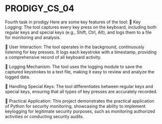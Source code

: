 # PRODIGY_CS_04
Fourth task in prodigy
Here are some key features of the tool:
🔹 Key Logging: The tool captures every key press on the keyboard, including both regular keys and special keys (e.g., Shift, Ctrl, Alt), and logs them to a file for monitoring and analysis.

🔹 User Interaction: The tool operates in the background, continuously listening for key presses. It logs each keystroke with a timestamp, providing a comprehensive record of all keyboard activity.

🔹 Logging Mechanism: The tool uses the logging module to save the captured keystrokes to a text file, making it easy to review and analyze the logged data.

🔹 Handling Special Keys: The tool differentiates between regular keys and special keys, ensuring that all types of key presses are accurately recorded.

🔹 Practical Application: This project demonstrates the practical application of Python for security monitoring, showcasing the ability to implement keylogging for legitimate security purposes, such as monitoring authorized activities or conducting security audits.
